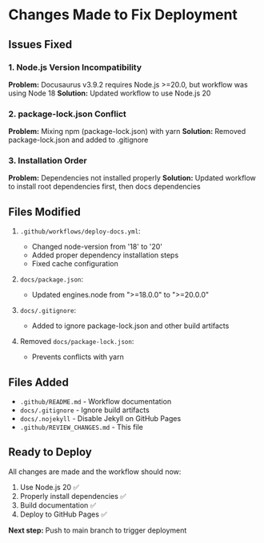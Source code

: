 # Changes Made to Fix Deployment

## Issues Fixed

### 1. Node.js Version Incompatibility
**Problem:** Docusaurus v3.9.2 requires Node.js >=20.0, but workflow was using Node 18
**Solution:** Updated workflow to use Node.js 20

### 2. package-lock.json Conflict
**Problem:** Mixing npm (package-lock.json) with yarn
**Solution:** Removed package-lock.json and added to .gitignore

### 3. Installation Order
**Problem:** Dependencies not installed properly
**Solution:** Updated workflow to install root dependencies first, then docs dependencies

## Files Modified

1. `.github/workflows/deploy-docs.yml`:
   - Changed node-version from '18' to '20'
   - Added proper dependency installation steps
   - Fixed cache configuration

2. `docs/package.json`:
   - Updated engines.node from ">=18.0.0" to ">=20.0.0"

3. `docs/.gitignore`:
   - Added to ignore package-lock.json and other build artifacts

4. Removed `docs/package-lock.json`:
   - Prevents conflicts with yarn

## Files Added

- `.github/README.md` - Workflow documentation
- `docs/.gitignore` - Ignore build artifacts
- `docs/.nojekyll` - Disable Jekyll on GitHub Pages
- `.github/REVIEW_CHANGES.md` - This file

## Ready to Deploy

All changes are made and the workflow should now:
1. Use Node.js 20 ✅
2. Properly install dependencies ✅
3. Build documentation ✅
4. Deploy to GitHub Pages ✅

**Next step:** Push to main branch to trigger deployment
